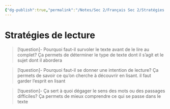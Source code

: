 ```yaml
---
{"dg-publish":true,"permalink":"/Notes/Sec 2/Français Sec 2/Stratégies de lecture/"}
---
```


# Stratégies de lecture

>[!question]- Pourquoi faut-il survoler le texte avant de le lire au complet?
>Ça permets de déterminer le type de texte dont il s’agit et le sujet dont il abordera
  
>[!question]- Pourquoi faut-il se donner une intention de lecture?
>Ça permets de savoir ce qu’on cherche à découvrir en lisant. il faut garder l’esprit en lisant
  
>[!question]- Ça sert à quoi dégager le sens des mots ou des passages difficiles?
>Ça permets de mieux comprendre ce qui se passe dans le texte

